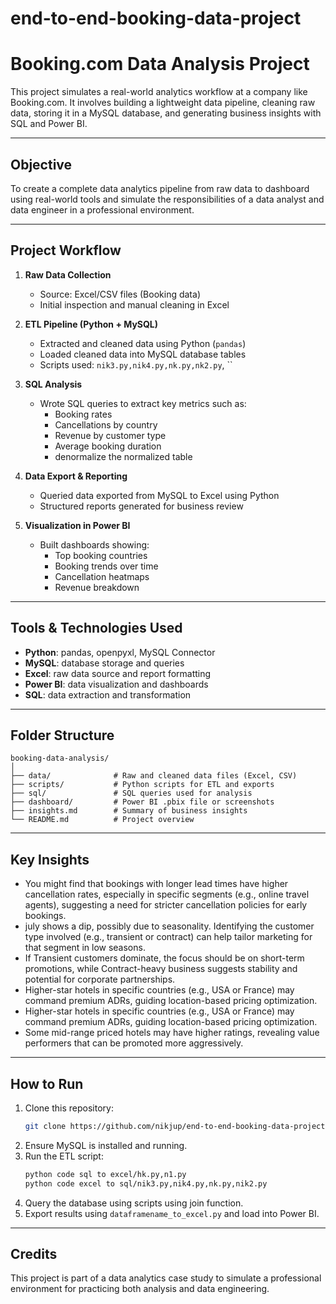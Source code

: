 # end-to-end-booking-data-project
# Booking.com Data Analysis Project

This project simulates a real-world analytics workflow at a company like Booking.com. It involves building a lightweight data pipeline, cleaning raw data, storing it in a MySQL database, and generating business insights with SQL and Power BI.

---

## Objective

To create a complete data analytics pipeline from raw data to dashboard using real-world tools and simulate the responsibilities of a data analyst and data engineer in a professional environment.

---

## Project Workflow

1. **Raw Data Collection**  
   - Source: Excel/CSV files (Booking data)
   - Initial inspection and manual cleaning in Excel

2. **ETL Pipeline (Python + MySQL)**  
   - Extracted and cleaned data using Python (`pandas`)
   - Loaded cleaned data into MySQL database tables
   - Scripts used: `nik3.py,nik4.py,nk.py,nk2.py`, ``

3. **SQL Analysis**  
   - Wrote SQL queries to extract key metrics such as:
     - Booking rates
     - Cancellations by country
     - Revenue by customer type
     - Average booking duration
     - denormalize the normalized table

4. **Data Export & Reporting**  
   - Queried data exported from MySQL to Excel using Python
   - Structured reports generated for business review

5. **Visualization in Power BI**  
   - Built dashboards showing:
     - Top booking countries
     - Booking trends over time
     - Cancellation heatmaps
     - Revenue breakdown

---

## Tools & Technologies Used

- **Python**: pandas, openpyxl, MySQL Connector
- **MySQL**: database storage and queries
- **Excel**: raw data source and report formatting
- **Power BI**: data visualization and dashboards
- **SQL**: data extraction and transformation

---

## Folder Structure

```
booking-data-analysis/
│
├── data/              # Raw and cleaned data files (Excel, CSV)
├── scripts/           # Python scripts for ETL and exports
├── sql/               # SQL queries used for analysis
├── dashboard/         # Power BI .pbix file or screenshots
├── insights.md        # Summary of business insights
└── README.md          # Project overview
```

---

## Key Insights
- You might find that bookings with longer lead times have higher cancellation rates, especially in specific segments (e.g., online travel agents), suggesting a need for stricter cancellation policies for early bookings.
- july shows a dip, possibly due to seasonality. Identifying the customer type involved (e.g., transient or contract) can help tailor marketing for that segment in low seasons.
- If Transient customers dominate, the focus should be on short-term promotions, while Contract-heavy business suggests stability and potential for corporate partnerships.
- Higher-star hotels in specific countries (e.g., USA or France) may command premium ADRs, guiding location-based pricing optimization.
-  Higher-star hotels in specific countries (e.g., USA or France) may command premium ADRs, guiding location-based pricing optimization.
-  Some mid-range priced hotels may have higher ratings, revealing value performers that can be promoted more aggressively.

---

## How to Run

1. Clone this repository:
   ```bash
   git clone https://github.com/nikjup/end-to-end-booking-data-project.git
   ```
2. Ensure MySQL is installed and running.
3. Run the ETL script:
   ```bash
   python code sql to excel/hk.py,n1.py
   python code excel to sql/nik3.py,nik4.py,nk.py,nik2.py
   ```
4. Query the database using scripts using join function.
5. Export results using `dataframename_to_excel.py` and load into Power BI.

---

## Credits

This project is part of a data analytics case study to simulate a professional environment for practicing both analysis and data engineering.

